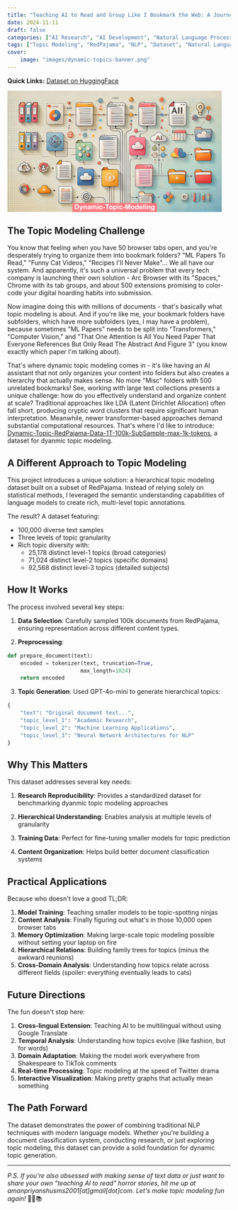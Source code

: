 ```yaml
---
title: "Teaching AI to Read and Group Like I Bookmark the Web: A Journey into Dynamic Topic Modeling"
date: 2024-11-11
draft: false
categories: ["AI Research", "AI Development", "Natural Language Processing", "Dataset Creation"]
tags: ["Topic Modeling", "RedPajama", "NLP", "Dataset", "Natural Language Processing", "OpenAI", "Topic Extraction", "Large Language Models"]
cover:
    image: "images/dynamic-topics-banner.png"
---
```


**Quick Links:**
[Dataset on HuggingFace](https://huggingface.co/datasets/AmanPriyanshu/Dynamic-Topic-RedPajama-Data-1T-100k-SubSample-max-1k-tokens)

<div style="display: flex; justify-content: space-between;">
  <img src="https://raw.githubusercontent.com/AmanPriyanshu/blogs/refs/heads/main/content/posts/2024/Dynamic-Topic-Modeling/images/dynamic-topics-banner.png" alt="Dynamic Topic Modeling" style="width: 96%;"/>
</div>

## The Topic Modeling Challenge

You know that feeling when you have 50 browser tabs open, and you're desperately trying to organize them into bookmark folders? "ML Papers To Read," "Funny Cat Videos," "Recipes I'll Never Make"... We all have our system. And apparently, it's such a universal problem that every tech company is launching their own solution - Arc Browser with its "Spaces," Chrome with its tab groups, and about 500 extensions promising to color-code your digital hoarding habits into submission.

Now imagine doing this with millions of documents - that's basically what topic modeling is about. And if you're like me, your bookmark folders have subfolders, which have more subfolders (yes, I may have a problem), because sometimes "ML Papers" needs to be split into "Transformers," "Computer Vision," and "That One Attention Is All You Need Paper That Everyone References But Only Read The Abstract And Figure 3" (you know exactly which paper I'm talking about).

That's where dynamic topic modeling comes in - it's like having an AI assistant that not only organizes your content into folders but also creates a hierarchy that actually makes sense. No more "Misc" folders with 500 unrelated bookmarks! See, working with large text collections presents a unique challenge: how do you effectively understand and organize content at scale? Traditional approaches like LDA (Latent Dirichlet Allocation) often fall short, producing cryptic word clusters that require significant human interpretation. Meanwhile, newer transformer-based approaches demand substantial computational resources. That's where I'd like to introduce: [Dynamic-Topic-RedPajama-Data-1T-100k-SubSample-max-1k-tokens](https://huggingface.co/datasets/AmanPriyanshu/Dynamic-Topic-RedPajama-Data-1T-100k-SubSample-max-1k-tokens), a dataset for dyanmic topic modeling.

## A Different Approach to Topic Modeling

This project introduces a unique solution: a hierarchical topic modeling dataset built on a subset of RedPajama. Instead of relying solely on statistical methods, I leveraged the semantic understanding capabilities of language models to create rich, multi-level topic annotations.

The result? A dataset featuring:
- 100,000 diverse text samples
- Three levels of topic granularity
- Rich topic diversity with:
  - 25,178 distinct level-1 topics (broad categories)
  - 71,024 distinct level-2 topics (specific domains)
  - 92,568 distinct level-3 topics (detailed subjects)

## How It Works

The process involved several key steps:

1. **Data Selection**: Carefully sampled 100k documents from RedPajama, ensuring representation across different content types.

2. **Preprocessing**:
```python
def prepare_document(text):
    encoded = tokenizer(text, truncation=True, 
                       max_length=1024)
    return encoded
```

3. **Topic Generation**: Used GPT-4o-mini to generate hierarchical topics:
```python
{
    "text": "Original document text...",
    "topic_level_1": "Academic Research",
    "topic_level_2": "Machine Learning Applications",
    "topic_level_3": "Neural Network Architectures for NLP"
}
```

## Why This Matters

This dataset addresses several key needs:

1. **Research Reproducibility**: Provides a standardized dataset for benchmarking dyanmic topic modeling approaches

2. **Hierarchical Understanding**: Enables analysis at multiple levels of granularity

3. **Training Data**: Perfect for fine-tuning smaller models for topic prediction

4. **Content Organization**: Helps build better document classification systems

## Practical Applications

Because who doesn't love a good TL;DR:

1. **Model Training**: Teaching smaller models to be topic-spotting ninjas
2. **Content Analysis**: Finally figuring out what's in those 10,000 open browser tabs
3. **Memory Optimization**: Making large-scale topic modeling possible without setting your laptop on fire
4. **Hierarchical Relations**: Building family trees for topics (minus the awkward reunions)
5. **Cross-Domain Analysis**: Understanding how topics relate across different fields (spoiler: everything eventually leads to cats)

## Future Directions

The fun doesn't stop here:

1. **Cross-lingual Extension**: Teaching AI to be multilingual without using Google Translate
2. **Temporal Analysis**: Understanding how topics evolve (like fashion, but for words)
3. **Domain Adaptation**: Making the model work everywhere from Shakespeare to TikTok comments
4. **Real-time Processing**: Topic modeling at the speed of Twitter drama
5. **Interactive Visualization**: Making pretty graphs that actually mean something

## The Path Forward

The dataset demonstrates the power of combining traditional NLP techniques with modern language models. Whether you're building a document classification system, conducting research, or just exploring topic modeling, this dataset can provide a solid foundation for dynamic topic generation.

---

*P.S. If you're also obsessed with making sense of text data or just want to share your own "teaching AI to read" horror stories, hit me up at amanpriyanshusms2001[at]gmail[dot]com. Let's make topic modeling fun again!* 🚀🤖📚